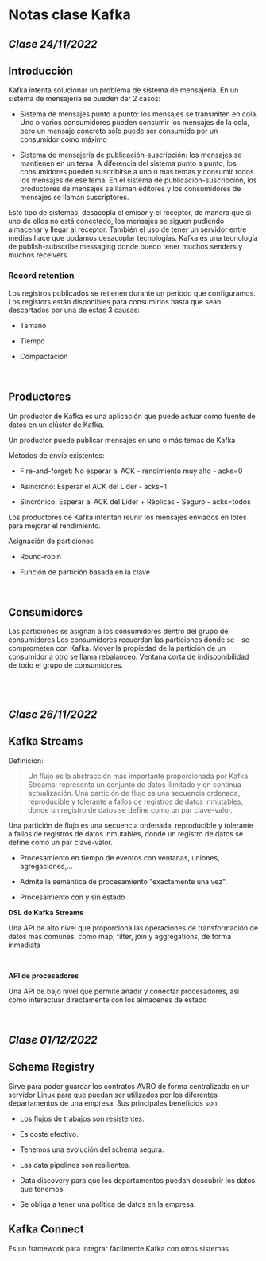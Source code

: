 # Notas clase Kafka

## _Clase 24/11/2022_


## Introducción

Kafka intenta solucionar un problema de sistema de mensajería. En un sistema de mensajería se pueden dar 2 casos:

- Sistema de mensajes punto a punto: los mensajes se transmiten en cola. Uno o varios consumidores pueden consumir los mensajes de la cola, pero un mensaje concreto sólo puede ser consumido por un consumidor como máximo

- Sistema de mensajería de publicación-suscripción: los mensajes se mantienen en un tema. A diferencia del sistema punto a punto, los consumidores pueden suscribirse a uno o más temas y consumir todos los mensajes de ese tema. En el sistema de publicación-suscripción, los productores de mensajes se llaman editores y los consumidores de mensajes se llaman suscriptores.


Este tipo de sistemas, desacopla el emisor y el receptor, de manera que si uno de ellos no está conectado, los mensajes se siguen pudiendo almacenar y llegar al receptor. También el uso de tener un servidor entre medias hace que podamos desacoplar tecnologías. Kafka es una tecnología de publish-subscribe messaging donde puedo tener muchos senders y muchos receivers.



### Record retention

Los registros publicados se retienen durante un periodo que configuramos. Los registors están disponibles para consumirlos hasta que sean descartados por una de estas 3 causas:

- Tamaño

- Tiempo

- Compactación

<br>

## Productores

Un productor de Kafka es una aplicación que puede actuar como fuente de datos en un clúster de Kafka.

Un productor puede publicar mensajes en uno o más temas de Kafka 

Métodos de envío existentes:

- Fire-and-forget: No esperar al ACK - rendimiento muy alto - acks=0

- Asíncrono: Esperar el ACK del Líder - acks=1

- Sincrónico: Esperar al ACK del Líder + Réplicas - Seguro - acks=todos

Los productores de Kafka intentan reunir los mensajes enviados en lotes para mejorar el rendimiento.

Asignación de particiones

- Round-robin

- Función de partición basada en la clave


<br>

## Consumidores

Las particiones se asignan a los consumidores dentro del grupo de consumidores
Los consumidores recuerdan las particiones donde se - se comprometen con Kafka.
Mover la propiedad de la partición de un consumidor a otro se llama rebalanceo. Ventana corta de indisponibilidad de todo el grupo de consumidores.

<br>
<br>

## _Clase 26/11/2022_

## Kafka Streams

Definicion:

>Un flujo es la abstracción más importante proporcionada por Kafka Streams: representa un conjunto de datos ilimitado y en continua actualización.
Una partición de flujo es una secuencia ordenada, reproducible y tolerante a fallos de registros de datos inmutables, donde un registro de datos se define como un par clave-valor.


Una partición de flujo es una secuencia ordenada, reproducible y tolerante a fallos de registros de datos inmutables, donde un registro de datos se define como un par clave-valor.

- Procesamiento en tiempo de eventos con ventanas, uniones, agregaciones,... 

- Admite la semántica de procesamiento "exactamente una vez".

- Procesamiento con y sin estado


**DSL de Kafka Streams**

Una API de alto nivel que proporciona las operaciones de transformación de datos más comunes, como map, filter, join y aggregations, de forma inmediata

<br>

**API de procesadores**

Una API de bajo nivel que permite añadir y conectar procesadores, así como interactuar directamente con los almacenes de estado

<br>

## _Clase 01/12/2022_

## Schema Registry

Sirve para poder guardar los contratos AVRO de forma centralizada en un servidor Linux para que puedan ser utilizados por los diferentes departamentos de una empresa. Sus principales beneficios son:

- Los flujos de trabajos son resistentes.

- Es coste efectivo.

- Tenemos una evolución del schema segura.

- Las data pipelines son resilientes.

- Data discovery para que los departamentos puedan descubrir los datos que tenemos.

- Se obliga a tener una política de datos en la empresa.



## Kafka Connect

Es un framework para integrar fácilmente Kafka con otros sistemas.


